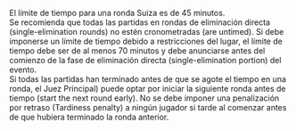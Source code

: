 El límite de tiempo para una ronda Suiza es de 45 minutos.  
Se recomienda que todas las partidas en rondas de eliminación directa (single-elimination rounds) no estén cronometradas (are untimed). Si debe imponerse un límite de tiempo debido a restricciones del lugar, el límite de tiempo debe ser de al menos 70 minutos y debe anunciarse antes del comienzo de la fase de eliminación directa (single-elimination portion) del evento.  
Si todas las partidas han terminado antes de que se agote el tiempo en una ronda, el Juez Principal) puede optar por iniciar la siguiente ronda antes de tiempo (start the next round early). No se debe imponer una penalización por retraso (Tardiness penalty) a ningún jugador si tarde al comenzar antes de que hubiera terminado la ronda anterior.
